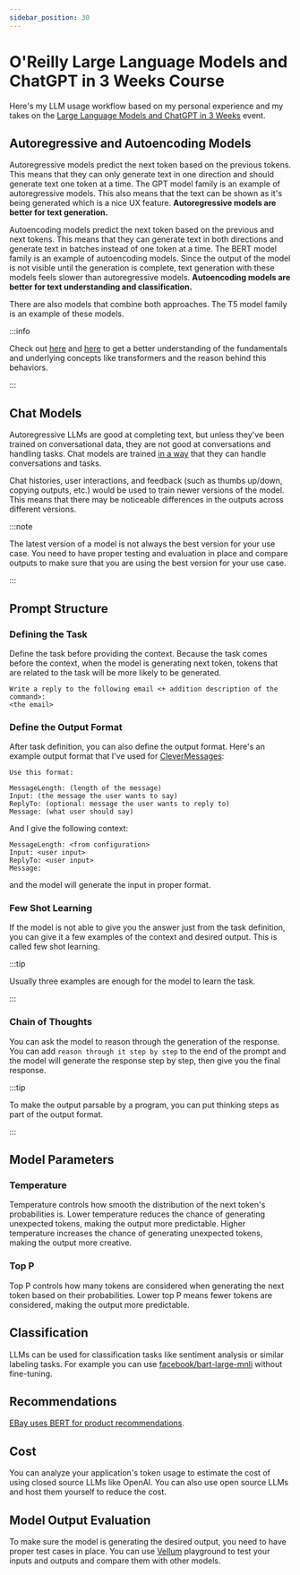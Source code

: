 ```yaml
---
sidebar_position: 30
---
```


# O'Reilly Large Language Models and ChatGPT in 3 Weeks Course

Here's my LLM usage workflow based on my personal experience and my takes on the [Large Language Models and ChatGPT in 3 Weeks](https://learning.oreilly.com/live-events/large-language-models-and-chatgpt-in-3-weeks/0636920090988/0636920090987/) event.

## Autoregressive and Autoencoding Models

Autoregressive models predict the next token based on the previous tokens. This means that they can only generate text in one direction and should generate text one token at a time. The GPT model family is an example of autoregressive models. This also means that the text can be shown as it's being generated which is a nice UX feature. **Autoregressive models are better for text generation.**

Autoencoding models predict the next token based on the previous and next tokens. This means that they can generate text in both directions and generate text in batches instead of one token at a time. The BERT model family is an example of autoencoding models. Since the output of the model is not visible until the generation is complete, text generation with these models feels slower than autoregressive models. **Autoencoding models are better for text understanding and classification.**

There are also models that combine both approaches. The T5 model family is an example of these models.

:::info

Check out [here](https://aliissa99.medium.com/transformer-gpt-3-gpt-j-t5-and-bert-4cf8915dd86f) and [here](https://github.com/christianversloot/machine-learning-articles/blob/main/differences-between-autoregressive-autoencoding-and-sequence-to-sequence-models-in-machine-learning.md) to get a better understanding of the fundamentals and underlying concepts like transformers and the reason behind this behaviors.

:::

## Chat Models

Autoregressive LLMs are good at completing text, but unless they've been trained on conversational data, they are not good at conversations and handling tasks. Chat models are trained [in a way](https://openai.com/blog/chatgpt) that they can handle conversations and tasks.

Chat histories, user interactions, and feedback (such as thumbs up/down, copying outputs, etc.) would be used to train newer versions of the model. This means that there may be noticeable differences in the outputs across different versions.

:::note

The latest version of a model is not always the best version for your use case. You need to have proper testing and evaluation in place and compare outputs to make sure that you are using the best version for your use case.

:::

## Prompt Structure

### Defining the Task

Define the task before providing the context. Because the task comes before the context, when the model is generating next token, tokens that are related to the task will be more likely to be generated.

```text
Write a reply to the following email <+ addition description of the command>:
<the email>
```

### Define the Output Format

After task definition, you can also define the output format. Here's an example output format that I've used for [CleverMessages](https://clevermsg.io/):

```text
Use this format:

MessageLength: (length of the message)
Input: (the message the user wants to say)
ReplyTo: (optional: message the user wants to reply to)
Message: (what user should say)
```

And I give the following context:

```text
MessageLength: <from configuration>
Input: <user input>
ReplyTo: <user input>
Message:
```

and the model will generate the input in proper format.

### Few Shot Learning

If the model is not able to give you the answer just from the task definition, you can give it a few examples of the context and desired output. This is called few shot learning.

:::tip

Usually three examples are enough for the model to learn the task.

:::

### Chain of Thoughts

You can ask the model to reason through the generation of the response. You can add `reason through it step by step` to the end of the prompt and the model will generate the response step by step, then give you the final response.

:::tip

To make the output parsable by a program, you can put thinking steps as part of the output format.

:::

## Model Parameters

### Temperature

Temperature controls how smooth the distribution of the next token's probabilities is. Lower temperature reduces the chance of generating unexpected tokens, making the output more predictable. Higher temperature increases the chance of generating unexpected tokens, making the output more creative.

### Top P

Top P controls how many tokens are considered when generating the next token based on their probabilities. Lower top P means fewer tokens are considered, making the output more predictable.

## Classification

LLMs can be used for classification tasks like sentiment analysis or similar labeling tasks. For example you can use [facebook/bart-large-mnli](https://huggingface.co/facebook/bart-large-mnli) without fine-tuning.

## Recommendations

[EBay uses BERT for product recommendations](https://tech.ebayinc.com/engineering/how-ebay-created-a-language-model-with-three-billion-item-titles/).

## Cost

You can analyze your application's token usage to estimate the cost of using closed source LLMs like OpenAI. You can also use open source LLMs and host them yourself to reduce the cost.

## Model Output Evaluation

To make sure the model is generating the desired output, you need to have proper test cases in place. You can use [Vellum](https://www.vellum.ai) playground to test your inputs and outputs and compare them with other models.


